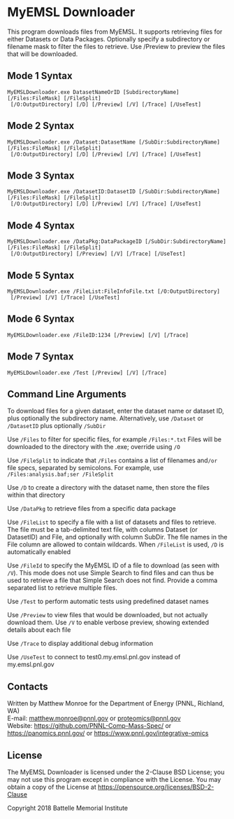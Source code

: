 # MyEMSL Downloader

This program downloads files from MyEMSL.  It supports retrieving files
for either Datasets or Data Packages.  Optionally specify a subdirectory
or filename mask to filter the files to retrieve.  Use /Preview
to preview the files that will be downloaded.

## Mode 1 Syntax 

```
MyEMSLDownloader.exe DatasetNameOrID [SubdirectoryName] [/Files:FileMask] [/FileSplit]
 [/O:OutputDirectory] [/D] [/Preview] [/V] [/Trace] [/UseTest]
```

## Mode 2 Syntax 

```
MyEMSLDownloader.exe /Dataset:DatasetName [/SubDir:SubdirectoryName] [/Files:FileMask] [/FileSplit]
 [/O:OutputDirectory] [/D] [/Preview] [/V] [/Trace] [/UseTest]
```

## Mode 3 Syntax 

```
MyEMSLDownloader.exe /DatasetID:DatasetID [/SubDir:SubdirectoryName] [/Files:FileMask] [/FileSplit]
 [/O:OutputDirectory] [/D] [/Preview] [/V] [/Trace] [/UseTest]
```

## Mode 4 Syntax 

```
MyEMSLDownloader.exe /DataPkg:DataPackageID [/SubDir:SubdirectoryName] [/Files:FileMask] [/FileSplit]
 [/O:OutputDirectory] [/Preview] [/V] [/Trace] [/UseTest]
```

## Mode 5 Syntax 

```
MyEMSLDownloader.exe /FileList:FileInfoFile.txt [/O:OutputDirectory]
 [/Preview] [/V] [/Trace] [/UseTest]
```

## Mode 6 Syntax 

```
MyEMSLDownloader.exe /FileID:1234 [/Preview] [/V] [/Trace]
```

## Mode 7 Syntax 

```
MyEMSLDownloader.exe /Test [/Preview] [/V] [/Trace]
```

## Command Line Arguments

To download files for a given dataset, enter the dataset name or dataset ID, plus
optionally the subdirectory name. Alternatively, use `/Dataset` or `/DatasetID` plus
optionally `/SubDir`

Use `/Files` to filter for specific files, for example `/Files:*.txt`
Files will be downloaded to the directory with the .exe; override using `/O`

Use `/FileSplit` to indicate that `/Files` contains a list of filenames and`/or` file
specs, separated by semicolons. For example, use
`/Files:analysis.baf;ser /FileSplit`

Use `/D` to create a directory with the dataset name, then store the files within
that directory

Use `/DataPkg` to retrieve files from a specific data package

Use `/FileList` to specify a file with a list of datasets and files to retrieve.
The file must be a tab-delimited text file, with columns Dataset (or DatasetID)
and File, and optionally with column SubDir. The file names in the File column
are allowed to contain wildcards. When `/FileList` is used, `/D` is automatically
enabled

Use `/FileId` to specify the MyEMSL ID of a file to download (as seen with `/V`).
This mode does not use Simple Search to find files and can thus be used to
retrieve a file that Simple Search does not find. Provide a comma separated list
to retrieve multiple files.

Use `/Test` to perform automatic tests using predefined dataset names

Use `/Preview` to view files that would be downloaded, but not actually download
them. Use `/V` to enable verbose preview, showing extended details about each file

Use `/Trace` to display additional debug information

Use `/UseTest` to connect to test0.my.emsl.pnl.gov instead of my.emsl.pnl.gov

## Contacts

Written by Matthew Monroe for the Department of Energy (PNNL, Richland, WA) \
E-mail: matthew.monroe@pnnl.gov or proteomics@pnnl.gov \
Website: https://github.com/PNNL-Comp-Mass-Spec/ or https://panomics.pnnl.gov/ or https://www.pnnl.gov/integrative-omics

## License

The MyEMSL Downloader is licensed under the 2-Clause BSD License; 
you may not use this program except in compliance with the License.  You may obtain 
a copy of the License at https://opensource.org/licenses/BSD-2-Clause

Copyright 2018 Battelle Memorial Institute
